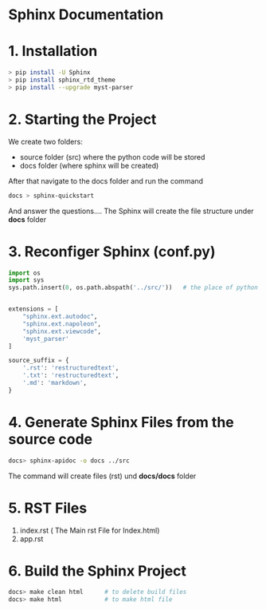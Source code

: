 # Sphinx Documentation

# 1. Installation

~~~bash
> pip install -U Sphinx
> pip install sphinx_rtd_theme
> pip install --upgrade myst-parser
~~~


# 2. Starting the Project
We create two folders:
- source folder (src) where the python code will be stored
- docs folder (where sphinx will be created)


After that navigate to the docs folder and run the command
~~~bash
docs > sphinx-quickstart
~~~

And answer the questions.... The Sphinx will create the file structure under **docs** folder


# 3. Reconfiger Sphinx (conf.py)

~~~python
import os
import sys
sys.path.insert(0, os.path.abspath('../src/'))   # the place of python source code


extensions = [
    "sphinx.ext.autodoc",
    "sphinx.ext.napoleon",
    "sphinx.ext.viewcode",
    'myst_parser'
]

source_suffix = {
    '.rst': 'restructuredtext',
    '.txt': 'restructuredtext',
    '.md': 'markdown',
}

~~~


# 4. Generate Sphinx Files from the source code
~~~bash
docs> sphinx-apidoc -o docs ../src
~~~

The command will create files (rst) und **docs/docs** folder


# 5. RST Files

1. index.rst ( The Main rst File for Index.html)
2. app.rst 



# 6. Build the Sphinx Project

~~~bash
docs> make clean html      # to delete build files
docs> make html            # to make html file
~~~